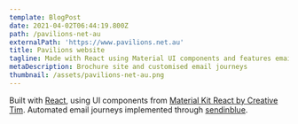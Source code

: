 ```yaml
---
template: BlogPost
date: 2021-04-02T06:44:19.800Z
path: /pavilions-net-au
externalPath: 'https://www.pavilions.net.au'
title: Pavilions website
tagline: Made with React using Material UI components and features email integration.
metaDescription: Brochure site and customised email journeys
thumbnail: /assets/pavilions-net-au.png
---
```

Built with [React](https://reactjs.org/), using UI components from [Material Kit React by Creative Tim](https://www.creative-tim.com/product/material-kit-react). Automated email journeys implemented through [sendinblue](https://www.sendinblue.com/).
